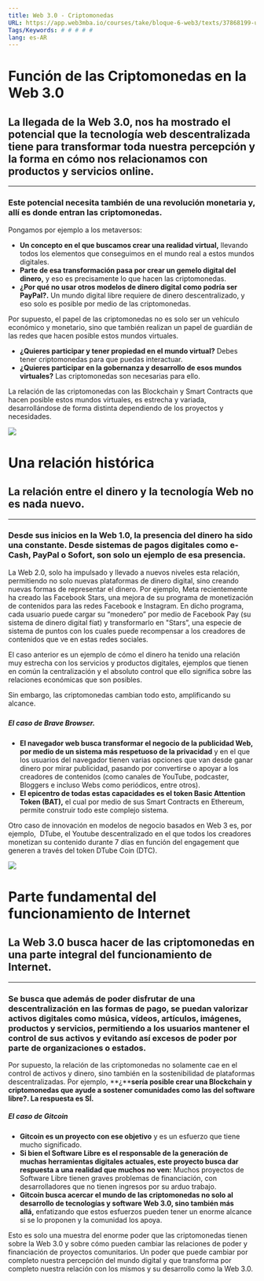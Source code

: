 ```yaml
---
title: Web 3.0 - Criptomonedas
URL: https://app.web3mba.io/courses/take/bloque-6-web3/texts/37868199-u3-01-web-3-0-criptomonedas
Tags/Keywords: # # # # #
lang: es-AR
---
```

# Función de las Criptomonedas en la Web 3.0

## La llegada de la Web 3.0, nos ha mostrado el potencial que la tecnología web descentralizada tiene para transformar toda nuestra percepción y la forma en cómo nos relacionamos con productos y servicios online.

---

### Este potencial necesita también de una revolución monetaria y, allí es donde entran las criptomonedas. 

Pongamos por ejemplo a los metaversos: 

- **Un concepto en el que buscamos crear una realidad virtual,** llevando todos los elementos que conseguimos en el mundo real a estos mundos digitales. 
- **Parte de esa transformación pasa por crear un gemelo digital del dinero,** y eso es precisamente lo que hacen las criptomonedas. 
- **¿Por qué no usar otros modelos de dinero digital como podría ser PayPal?.** Un mundo digital libre requiere de dinero descentralizado, y eso solo es posible por medio de las criptomonedas. 

Por supuesto, el papel de las criptomonedas no es solo ser un vehículo económico y monetario, sino que también realizan un papel de guardián de las redes que hacen posible estos mundos virtuales. 

- **¿Quieres participar y tener propiedad en el mundo virtual?** Debes tener criptomonedas para que puedas interactuar. 
- **¿Quieres participar en la gobernanza y desarrollo de esos mundos virtuales?** Las criptomonedas son necesarias para ello. 

La relación de las criptomonedas con las Blockchain y Smart Contracts que hacen posible estos mundos virtuales, es estrecha y variada, desarrollándose de forma distinta dependiendo de los proyectos y necesidades. 

![](https://files.cdn.thinkific.com/file_uploads/636320/images/20f/7cc/a3f/1663319516471.jpg)

  

# Una relación histórica

## La relación entre el dinero y la tecnología Web no es nada nuevo.

---

### Desde sus inicios en la Web 1.0, la presencia del dinero ha sido una constante. Desde sistemas de pagos digitales como e-Cash, PayPal o Sofort, son solo un ejemplo de esa presencia.

La Web 2.0, solo ha impulsado y llevado a nuevos niveles esta relación, permitiendo no solo nuevas plataformas de dinero digital, sino creando nuevas formas de representar el dinero. Por ejemplo, Meta recientemente ha creado las Facebook Stars, una mejora de su programa de monetización de contenidos para las redes Facebook e Instagram. En dicho programa, cada usuario puede cargar su “monedero” por medio de Facebook Pay (su sistema de dinero digital fíat) y transformarlo en "Stars”, una especie de sistema de puntos con los cuales puede recompensar a los creadores de contenidos que ve en estas redes sociales. 

El caso anterior es un ejemplo de cómo el dinero ha tenido una relación muy estrecha con los servicios y productos digitales, ejemplos que tienen en común la centralización y el absoluto control que ello significa sobre las relaciones económicas que son posibles. 

Sin embargo, las criptomonedas cambian todo esto, amplificando su alcance. 

#####   

##### El caso de Brave Browser. 

- **El navegador web busca transformar el negocio de la publicidad Web, por medio de un sistema más respetuoso de la privacidad** y en el que los usuarios del navegador tienen varias opciones que van desde ganar dinero por mirar publicidad, pasando por convertirse o apoyar a los creadores de contenidos (como canales de YouTube, podcaster, Bloggers e incluso Webs como periódicos, entre otros).  
- **El epicentro de todas estas capacidades es el token Basic Attention Token (BAT),** el cual por medio de sus Smart Contracts en Ethereum, permite construir todo este complejo sistema. 

Otro caso de innovación en modelos de negocio basados en Web 3 es, por ejemplo,  DTube, el Youtube descentralizado en el que todos los creadores monetizan su contenido durante 7 días en función del engagement que generen a través del token DTube Coin (DTC).

![](https://files.cdn.thinkific.com/file_uploads/636320/images/e81/309/278/1663319563847.jpg)

  

# Parte fundamental del funcionamiento de Internet

## La Web 3.0 busca hacer de las criptomonedas en una parte integral del funcionamiento de Internet.

---

### Se busca que además de poder disfrutar de una descentralización en las formas de pago, se puedan valorizar activos digitales como música, vídeos, artículos, imágenes, productos y servicios, permitiendo a los usuarios mantener el control de sus activos y evitando así excesos de poder por parte de organizaciones o estados.

Por supuesto, la relación de las criptomonedas no solamente cae en el control de activos y dinero, sino también en la sostenibilidad de plataformas descentralizadas. Por ejemplo, **¿****sería posible crear una Blockchain y criptomonedas que ayude a sostener comunidades como las del software libre?. La respuesta es SÍ.**

  

##### El caso de Gitcoin

- **Gitcoin es un proyecto con ese objetivo** y es un esfuerzo que tiene mucho significado. 
- **Si bien el Software Libre es el responsable de la generación de muchas herramientas digitales actuales, este proyecto busca dar respuesta a una realidad que muchos no ven:** Muchos proyectos de Software Libre tienen graves problemas de financiación, con desarrolladores que no tienen ingresos por su arduo trabajo. 
- **Gitcoin busca acercar el mundo de las criptomonedas no solo al desarrollo de tecnologías y software Web 3.0, sino también más allá,** enfatizando que estos esfuerzos pueden tener un enorme alcance si se lo proponen y la comunidad los apoya. 

Esto es solo una muestra del enorme poder que las criptomonedas tienen sobre la Web 3.0 y sobre cómo pueden cambiar las relaciones de poder y financiación de proyectos comunitarios. Un poder que puede cambiar por completo nuestra percepción del mundo digital y que transforma por completo nuestra relación con los mismos y su desarrollo como la Web 3.0.